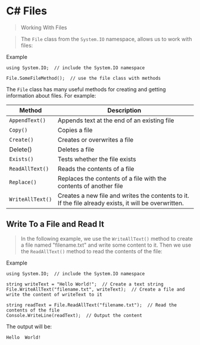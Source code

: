 # C# Files

> Working With Files

> The `File` class from the `System.IO` namespace, allows us to work with files:

Example
```
using System.IO;  // include the System.IO namespace

File.SomeFileMethod();  // use the file class with methods
```

The `File` class has many useful methods for creating and getting information about files. For example:

| Method | Description |
| -------- | ------- |
| `AppendText()`  | Appends text at the end of an existing file |
| `Copy()` | Copies a file |
| `Create()` | Creates or overwrites a file | 
Delete() | Deletes a file |
| `Exists()` | Tests whether the file exists |
|`ReadAllText()` | Reads the contents of a file |
| `Replace()` | Replaces the contents of a file with the contents of another file |
| `WriteAllText()` | Creates a new file and writes the contents to it. If the file already exists, it will be overwritten. |

## Write To a File and Read It

> In the following example, we use the `WriteAllText()` method to create a file named "filename.txt" and write some content to it. Then we use the `ReadAllText()` method to read the contents of the file:

Example
```
using System.IO;  // include the System.IO namespace

string writeText = "Hello World!";  // Create a text string
File.WriteAllText("filename.txt", writeText);  // Create a file and write the content of writeText to it

string readText = File.ReadAllText("filename.txt");  // Read the contents of the file
Console.WriteLine(readText);  // Output the content
```

The output will be:
```
Hello  World!
```